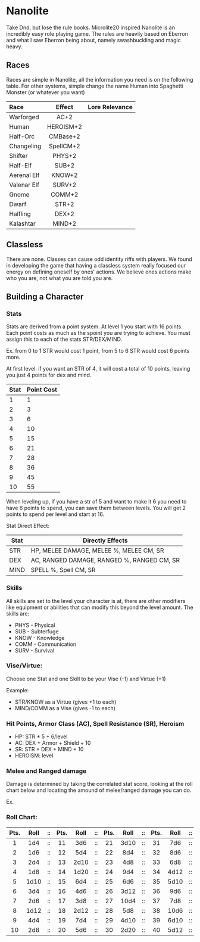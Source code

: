 # Nanolite
Take Dnd, but lose the rule books. Microlite20 inspired Nanolite is an incredibly easy role playing game.
The rules are heavily based on Eberron and what I saw Eberron being about, namely swashbuckling and magic heavy.

## Races
Races are simple in Nanolite, all the information you need is on the following table.
For other systems, simple change the name Human into Spaghetti Monster (or whatever you want)

|Race|Effect|Lore Relevance|
|:-----|:-----:|:-----|
|Warforged|AC+2|
|Human|HEROISM+2|
|Half-Orc|CMBase+2|
|Changeling|SpellCM+2|
|Shifter|PHYS+2|
|Half-Elf|SUB+2|
|Aerenal Elf|KNOW+2|
|Valenar Elf|SURV+2|
|Gnome|COMM+2|
|Dwarf|STR+2|
|Halfling|DEX+2|
|Kalashtar|MIND+2|

## Classless
There are none. Classes can cause odd identity riffs with players. 
We found in developing the game that having a classless system really focused our energy on defining oneself by ones' actions. We believe ones actions make who you are, not what you are told you are.

## Building a Character
### Stats
Stats are derived from a point system. At level 1 you start with 16 points. Each point costs as much as the spoint you are trying to achieve. You must assign this to each of the stats STR/DEX/MIND.

Ex. from 0 to 1 STR would cost 1 point, from 5 to 6 STR would cost 6 points more.

At first level. if you want an STR of 4, it will cost a total of 10 points, leaving you just 4 points for dex and mind.

|Stat|Point Cost|
|-----|-----|
|1|1|
|2|3|
|3|6|
|4|10|
|5|15|
|6|21|
|7|28|
|8|36|
|9|45|
|10|55|

When leveling up, if you have a str of 5 and want to make it 6 you need to have 6 points to spend, you can save them between levels. You will get 2 points to spend per level and start at 16.

Stat Direct Effect:

|Stat|Directly Effects|
|-----|-----|
|STR|HP, MELEE DAMAGE, MELEE %, MELEE CM, SR|
|DEX|AC, RANGED DAMAGE, RANGED %, RANGED CM, SR|
|MIND|SPELL %, Spell CM, SR|

### Skills

All skills are set to the level your character is at, there are other modifiers like equipment or abilities that can modify this beyond the level amount. The skills are:

* PHYS - Physical
* SUB  - Subterfuge
* KNOW - Knowledge
* COMM - Communication
* SURV - Survival

### Vise/Virtue:
Choose one Stat and one Skill to be your Vise (-1) and Virtue (+1) 

Example:

* STR/KNOW as a Virtue (gives +1 to each)
* MIND/COMM as a Vise (gives -1 to each)

### Hit Points, Armor Class (AC), Spell Resistance (SR), Heroism
* HP: STR * 5 + 6/level
* AC: DEX + Armor + Shield + 10
* SR: STR + DEX + MIND + 10
* HEROISM: level

### Melee and Ranged damage
Damage is determined by taking the correlated stat score, looking at the roll chart below and locating the amound of melee/ranged damage you can do.

Ex.

### Roll Chart:

|Pts.|Roll|::|Pts.|Roll|::|Pts.|Roll|::|Pts.|Roll|::|Pts.|Roll|::|Pts.|Roll|
|:-----:|:-----:|:-----:|:-----:|:-----:|:-----:|:-----:|:-----:|:-----:|:-----:|:-----:|:-----:|:-----:|:-----:|:-----:|:-----:|:-----:|
|1|1d4|::|11|3d6|::|21|3d10|::|31|7d6|::|41|3d20|::|51|8d12|
|2|1d6|::|12|5d4|::|22|8d4|::|32|8d6|::|42|8d8|::|52|10d10|
|3|2d4|::|13|2d10|::|23|4d8|::|33|6d8|::|43|7d10|::|53|5d20|
|4|1d8|::|14|1d20|::|24|9d4|::|34|4d12|::|44|9d8|::|54|9d12|
|5|1d10|::|15|6d4|::|25|6d6|::|35|5d10|::|45|6d12|::|55|10d12|
|6|3d4|::|16|4d6|::|26|3d12|::|36|9d6|::|46|10d8|::|56|6d20|
|7|2d6|::|17|3d8|::|27|10d4|::|37|7d8|::|47|8d10|::|57|7d20|
|8|1d12|::|18|2d12|::|28|5d8|::|38|10d6|::|48|4d20|::|58|8d20|
|9|4d4|::|19|7d4|::|29|4d10|::|39|6d10|::|49|7d12|::|59|9d20|
|10|2d8|::|20|5d6|::|30|2d20|::|40|5d12|::|50|9d10|::|60|10d20|